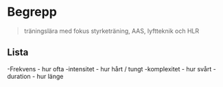 # Begrepp
> träningslära med fokus styrketräning, AAS, lyftteknik och HLR

## Lista
-Frekvens - hur ofta
-intensitet - hur hårt / tungt
-komplexitet - hur svårt
-duration - hur länge

